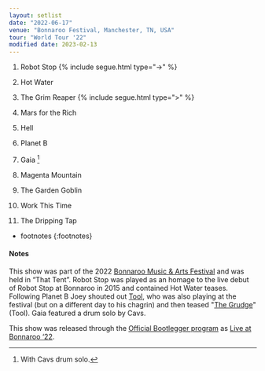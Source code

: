 ```yaml
---
layout: setlist
date: "2022-06-17"
venue: "Bonnaroo Festival, Manchester, TN, USA"
tour: "World Tour '22"
modified date: 2023-02-13
---
```



 1. Robot Stop 
    {% include segue.html type="->" %}

 2. Hot Water

 3. The Grim Reaper 
    {% include segue.html type=">" %}

 4. Mars for the Rich

 5. Hell

 6. Planet B

 7. Gaia
    [^1]

 8. Magenta Mountain

 9. The Garden Goblin

10. Work This Time

11. The Dripping Tap

<!--snippet-->
* footnotes
{:footnotes}
[^1]: With Cavs drum solo.


#### Notes

This show was part of the 2022 [Bonnaroo Music & Arts Festival](https://www.bonnaroo.com/) and was held in “That Tent”.  Robot Stop was played as an homage to the live debut of Robot Stop at Bonnaroo in 2015 and contained Hot Water teases.  Following Planet B Joey shouted out [Tool](https://toolband.com/), who was also playing at the festival (but on a different day to his chagrin) and then teased "[The Grudge](https://youtu.be/3BXyEUOuNds)" (Tool).  Gaia featured a drum solo by Cavs.

This show was released through the [Official Bootlegger program](https://kinggizzardandthelizardwizard.com/bootlegger) as [Live at Bonnaroo ‘22](https://kglw.net/releases/live-at-bonnaroo-2022/).
